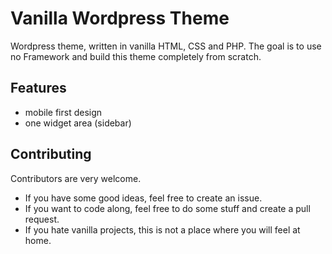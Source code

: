 # Vanilla Wordpress Theme

Wordpress theme, written in vanilla HTML, CSS and PHP.
The goal is to use no Framework and build this theme completely from scratch.

## Features

- mobile first design
- one widget area (sidebar)

## Contributing

Contributors are very welcome.

- If you have some good ideas, feel free to create an issue.
- If you want to code along, feel free to do some stuff and create a pull request.
- If you hate vanilla projects, this is not a place where you will feel at home.

